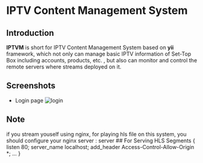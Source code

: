 # IPTV Content Management System

## Introduction

**IPTVM** is short for IPTV Content Management System based on **yii** framework, which not only can manage basic IPTV information of Set-Top Box including accounts, products, etc. , but also can monitor and control the  remote servers where streams deployed on it. 

## Screenshots
* Login page
![login](https://github.com/AlexanderJLiu/IPTVM/raw/master/images/login.png)

## Note
if you stream youself using nginx, for playing hls file on this system, you should configure your nginx server :
	server ## For Serving HLS Segments
	{
		listen 80;
		server_name localhost;
		add_header Access-Control-Allow-Origin *;
		...
	}